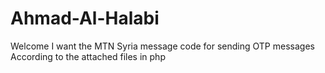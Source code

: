 # Ahmad-Al-Halabi
Welcome I want the MTN Syria message code for sending OTP messages According to the attached files in php
